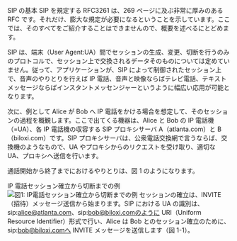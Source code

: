 SIP の基本
SIP を規定する RFC3261 は、269 ページに及ぶ非常に厚みのある RFC です。それだけ、膨大な規定が必要になるということを示しています。ここでは、そのすべてをご紹介することはできませんので、概要を述べるにとどめます。

SIP は、端末（User Agent:UA）間でセッションの生成、変更、切断を行うのみのプロトコルで、セッション上で交換されるデータそのものについては定めていません。従って、アプリケーションが、SIP によって制御されたセッション上で、音声のやりとりを行えば IP 電話、音声と映像ならばテレビ電話、テキストメッセージならばインスタントメッセンジャーというように幅広い応用が可能となります。

次に、例として Alice が Bob へ IP 電話をかける場合を想定して、そのセッションの過程を概観します。ここで出てくる機器は、Alice と Bob の IP 電話機（=UA）、各 IP 電話機の収容する SIP プロキシサーバ A（atlanta.com）と B（biloxi.com）です。SIP プロキシサーバは、公衆電話交換網で言うならば、交換機のようなもので、UA やプロキシからのリクエストを受け取り、適切な UA、プロキシへ送信を行います。

通話開始から終了までにおけるやりとりは、図 1 のようになります。

IP 電話セッション確立から切断までの例
![図1: IP電話セッション確立から切断までの例](https://www.nic.ad.jp/ja/newsletter/No29/images/100_01.jpg "図1: IP電話セッション確立から切断までの例")
セッションの確立は、INVITE（招待）メッセージ送信から始まります。SIP における UA の識別は、sip:alice@atlanta.com、sip:bob@biloxi.comのように URI（Uniform Resource Identifier）形式で行い、Alice は Bob とのセッション確立のために、sip:bob@biloxi.comへ INVITE メッセージを送信します（図 1-1）。
